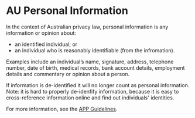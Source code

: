 # AU Personal Information

In the context of Australian privacy law, personal information is any information or opinion about:
- an identified individual; or
- an individual who is reasonably identifiable (from the infromation).

Examples include an individual’s name, signature, address, telephone number, date of birth, medical records, bank account details, employment details and commentary or opinion about a person.

If information is de-identified it will no longer count as personal information. Note: it is hard to properly de-idenfify information, because it is easy to cross-reference information online and find out individuals' identities.

For more information, see the [APP Guidelines](https://www.oaic.gov.au/agencies-and-organisations/app-guidelines/chapter-b-key-concepts#personal-information).

